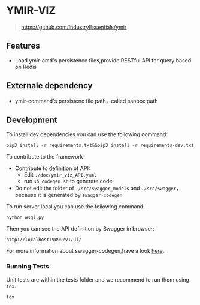 # YMIR-VIZ

> https://github.com/IndustryEssentials/ymir

## Features

- Load ymir-cmd's persistence files,provide RESTful API for query based on Redis

## Externale dependency
- ymir-command's persistenc file path，called sanbox path

## Development
To install dev dependencies you can use the following command:
```shell script
pip3 install -r requirements.txt&&pip3 install -r requirements-dev.txt 
```

To contribute to the framework
- Contribute to definition of API:
  - Edit `./doc/ymir_viz_API.yaml`
  - run `sh codegen.sh` to generate code
- Do not edit the folder of `./src/swagger_models` and `./src/swagger`，because it is generated by `swagger-codegen`

To run server local you can use the following command:
```
python wsgi.py
```
Then you can see the API definition by Swagger in browser:
```shell script
http://localhost:9099/v1/ui/
```

For more information about swagger-codegen,have a look [here](https://github.com/swagger-api/swagger-codegen).

### Running Tests
Unit tests are within the tests folder and we recommend to run them using `tox`.
```
tox
```